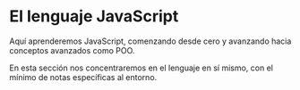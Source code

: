 # El lenguaje JavaScript

Aquí aprenderemos JavaScript, comenzando desde cero y avanzando hacia conceptos avanzados como POO.

En esta sección nos concentraremos en el lenguaje en sí mismo, con el mínimo de notas específicas al entorno.
